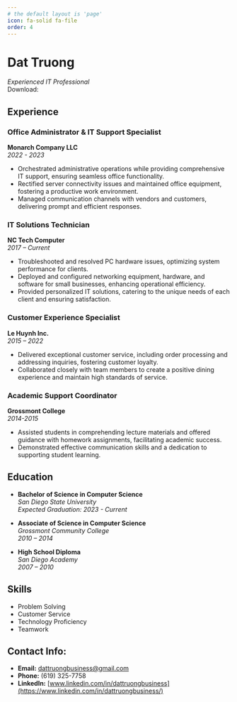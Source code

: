 ```yaml
---
# the default layout is 'page'
icon: fa-solid fa-file
order: 4
---
```

# Dat Truong
*Experienced IT Professional*<br>
Download: <i class="fa-solid fa-download"> </i>
## Experience

### Office Administrator & IT Support Specialist
**Monarch Company LLC**  
*2022 - 2023*
- Orchestrated administrative operations while providing comprehensive IT support, ensuring seamless office functionality.
- Rectified server connectivity issues and maintained office equipment, fostering a productive work environment.
- Managed communication channels with vendors and customers, delivering prompt and efficient responses.

### IT Solutions Technician
**NC Tech Computer**  
*2017 – Current*
- Troubleshooted and resolved PC hardware issues, optimizing system performance for clients.
- Deployed and configured networking equipment, hardware, and software for small businesses, enhancing operational efficiency.
- Provided personalized IT solutions, catering to the unique needs of each client and ensuring satisfaction.

### Customer Experience Specialist
**Le Huynh Inc.**  
*2015 – 2022*
- Delivered exceptional customer service, including order processing and addressing inquiries, fostering customer loyalty.
- Collaborated closely with team members to create a positive dining experience and maintain high standards of service.

### Academic Support Coordinator
**Grossmont College**  
*2014-2015*
- Assisted students in comprehending lecture materials and offered guidance with homework assignments, facilitating academic success.
- Demonstrated effective communication skills and a dedication to supporting student learning.

## Education
- **Bachelor of Science in Computer Science**  
  *San Diego State University*  
  *Expected Graduation: 2023 - Current*

- **Associate of Science in Computer Science**  
  *Grossmont Community College*  
  *2010 – 2014*

- **High School Diploma**  
  *San Diego Academy*  
  *2007 – 2010*

## Skills
- Problem Solving
- Customer Service
- Technology Proficiency
- Teamwork

## Contact Info:
- **Email:** dattruongbusiness@gmail.com
- **Phone:** (619) 325-7758
- **LinkedIn:** [www.linkedin.com/in/dattruongbusiness](https://www.linkedin.com/in/dattruongbusiness/)


